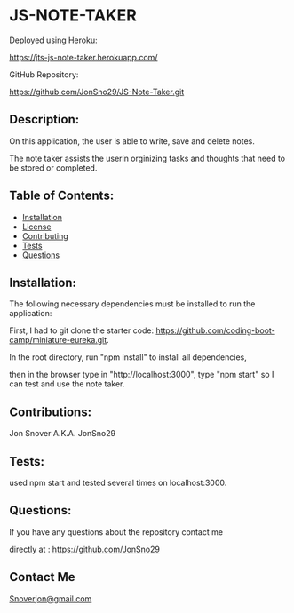 # JS-NOTE-TAKER

Deployed using Heroku:

https://jts-js-note-taker.herokuapp.com/

GitHub Repository:

https://github.com/JonSno29/JS-Note-Taker.git

## Description:
  
  On this application, the user is able to write, save and delete notes. 
  
  The note taker assists the userin orginizing tasks and thoughts that need to be stored or completed.

## Table of Contents:

  * [Installation](#installation)
  * [License](#license)
  * [Contributing](##contributions)
  * [Tests](##test)
  * [Questions](##questions)

## Installation:
  
  The following necessary dependencies must be installed to run the application: 
  
  First, I had to git clone the starter code: https://github.com/coding-boot-camp/miniature-eureka.git. 
  
  In the root directory, run "npm install" to install all dependencies, 
  
  then in the browser type in "http://localhost:3000", type  "npm start" so I can test and use the note taker.
 
## Contributions:
 
 Jon Snover A.K.A. JonSno29
  
## Tests:
 
  used npm start and tested several times on localhost:3000.
 
## Questions:

  If you have any questions about the repository contact me
  
  directly at : https://github.com/JonSno29
  
## Contact Me
  
  Snoverjon@gmail.com
